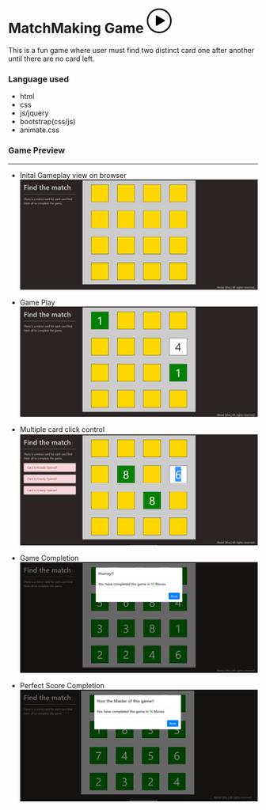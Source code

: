 # MatchMaking Game [![alt text](/img/play1.png "Initial gameplay")](https://abrialstha.github.io/matchmaking/)
This is a fun game where user must find two distinct card one after another until there are no card left.  

### Language used  
* html  
* css  
* js/jquery 
* bootstrap(css/js)
* animate.css  

### Game Preview
---

- Inital Gameplay view on browser  
![alt text](/img/initial_gameplay.png "Initial gameplay")  

- Game Play  
![alt text](/img/gameplay.png "Game started")  

- Multiple card click control  
![alt text](/img/multiple_click.png "Click control")  

- Game Completion  
![alt text](/img/game_completion.png "Game completion")  

- Perfect Score Completion  
![alt text](/img/perfect_gameplay.png "Perfect gameplay")
